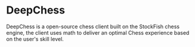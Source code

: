 # DeepChess

DeepChess is a open-source chess client built on the StockFish chess engine, the client uses math to deliver an optimal Chess experience based on the user's skill level.
